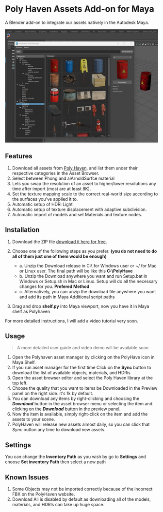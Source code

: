 # Poly Haven Assets Add-on for Maya

A Blender add-on to integrate our assets natively in the Autodesk Maya.

![Screenshot](/Screenshot.jpg)

## Features

1. Download all assets from [Poly Haven](https://polyhaven.com/), and list them under their respective categories in the Asset Browser.
2. Select between Phong and aiArnoldSurfce material
3. Lets you swap the resolution of an asset to higher/lower resolutions any time after import (most are at least 8K).
4. Set the texture mapping scale to the correct real-world size according to the surfaces you've applied it to.
6. Automatic setup of HDRi Light
7. Automatic setup of texture displacement with adaptive subdivision.
8. Automatic import of models and set Materials and texture nodes.

## Installation

1. Download the ZIP file [download it here for free](https://github.com/OmidGhotbi/polyhavenassets/releases/download/release/PolyHaven-v0.0.17-beta.1.zip).
2. Choose one of the following steps as you prefer. **(you do not need to do all of them just one of them would be enough)**

    * a. Unzip the Download release in C:\ for Windows user or ~/ for Mac or Linux user. The final path will be like this **C:\PolyHave**
    * b. Unzip the Download anywhere you want and run Setup.bat in Windows or Setup.sh in Mac or Linux. Setup will do all the necessary changes for you. **Prefered Method**
    * c. Alternatively, you can unzip the download file anywhere you want and add its path in Maya Additional script paths

3. Drag and drop **shelf.py** into Maya viewport, now you have it in Maya shelf as Polyhaven

For more detailed instructions, I will add a video tutorial very soon.

## Usage

> A more detailed user guide and video demo will be available soon

1. Open the Polyhaven asset manager by clicking on the PolyHave icon in Maya Shelf.
2. If you run asset manager for the first time Click on the **Sync** button to download the list of available objects, materials, and HDRis
3. Open the asset browser editor and select the Poly Haven library at the top left.
4. Choose the quality that you want to items be Downloaded in the Preview panel on the right side. it's 1k by default.
5. You can download any items by right-clicking and choosing the ***Download*** button in the asset browser menu or selecting the item and clicking on the ***Download*** button in the preview panel.
6. Now the item is available, simply right-click on the item and add the assets to your scene.
7. PolyHaven will release new assets almost daily, so you can click that *Sync* button any time to download new assets.


## Settings
You can change the **Inventory Path** as you wish by go to **Settings** and choose **Set inventory Path** then select a new path

## Known Issues

1. Some Objects may not be imported correctly because of the incorrect FBX on the PolyHaven website.
2. Download All is disabled by default as downloading all of the models, materials, and HDRIs can take up huge space.

